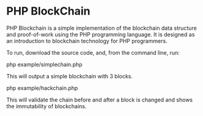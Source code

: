 # PHP BlockChain

PHP Blockchain is a simple implementation of the blockchain data structure and proof-of-work using the PHP programming language. It is designed as an introduction to blockchain technology for PHP programmers.

To run, download the source code, and, from the command line, run:

php example/simplechain.php

This will output a simple blockchain with 3 blocks.

php example/hackchain.php

This will validate the chain before and after a block is changed and shows the immutability of blockchains.